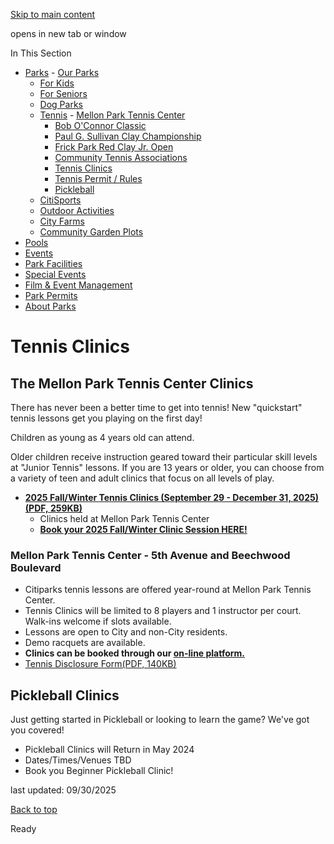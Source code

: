 [Skip to main content](https://www.pittsburghpa.gov/Recreation-Events/Parks/Tennis/Tennis-Clinics#main-content)

opens in new tab or window

In This Section

- [Parks](https://www.pittsburghpa.gov/Recreation-Events/Parks)  - [Our Parks](https://www.pittsburghpa.gov/Recreation-Events/Parks/Our-Parks)
  - [For Kids](https://www.pittsburghpa.gov/Recreation-Events/Parks/For-Kids)
  - [For Seniors](https://www.pittsburghpa.gov/Recreation-Events/Parks/For-Seniors)
  - [Dog Parks](https://www.pittsburghpa.gov/Recreation-Events/Parks/Dog-Parks)
  - [Tennis](https://www.pittsburghpa.gov/Recreation-Events/Parks/Tennis)    - [Mellon Park Tennis Center](https://www.pittsburghpa.gov/Recreation-Events/Parks/Tennis/Mellon-Park-Tennis-Center)
    - [Bob O'Connor Classic](https://www.pittsburghpa.gov/Recreation-Events/Parks/Tennis/Bob-OConnor-Classic)
    - [Paul G. Sullivan Clay Championship](https://www.pittsburghpa.gov/Recreation-Events/Parks/Tennis/Paul-G.-Sullivan-Clay-Championship)
    - [Frick Park Red Clay Jr. Open](https://www.pittsburghpa.gov/Recreation-Events/Parks/Tennis/Frick-Park-Red-Clay-Jr.-Open)
    - [Community Tennis Associations](https://www.pittsburghpa.gov/Recreation-Events/Parks/Tennis/Community-Tennis-Associations)
    - [Tennis Clinics](https://www.pittsburghpa.gov/Recreation-Events/Parks/Tennis/Tennis-Clinics)
    - [Tennis Permit / Rules](https://www.pittsburghpa.gov/Recreation-Events/Parks/Tennis/Tennis-Permit-Rules)
    - [Pickleball](https://www.pittsburghpa.gov/Recreation-Events/Parks/Tennis/Pickleball)
  - [CitiSports](https://www.pittsburghpa.gov/Recreation-Events/Parks/CitiSports)
  - [Outdoor Activities](https://www.pittsburghpa.gov/Recreation-Events/Parks/Outdoor-Activities)
  - [City Farms](https://www.pittsburghpa.gov/Recreation-Events/Parks/City-Farms)
  - [Community Garden Plots](https://www.pittsburghpa.gov/Recreation-Events/Parks/Community-Garden-Plots)
- [Pools](https://www.pittsburghpa.gov/Recreation-Events/Pools)
- [Events](https://www.pittsburghpa.gov/Recreation-Events/Events)
- [Park Facilities](https://www.pittsburghpa.gov/Recreation-Events/Park-Facilities)
- [Special Events](https://www.pittsburghpa.gov/Recreation-Events/Special-Events)
- [Film & Event Management](https://www.pittsburghpa.gov/Recreation-Events/Film-Event-Management)
- [Park Permits](https://www.pittsburghpa.gov/Recreation-Events/Park-Permits)
- [About Parks](https://www.pittsburghpa.gov/Recreation-Events/About-Parks)

# Tennis Clinics

## The Mellon Park Tennis Center Clinics

There has never been a better time to get into tennis! New "quickstart" tennis lessons get you playing on the first day!

Children as young as 4 years old can attend.

Older children receive instruction geared toward their particular skill levels at "Junior Tennis" lessons. If you are 13 years or older, you can choose from a variety of teen and adult clinics that focus on all levels of play.

- **[2025 Fall/Winter Tennis Clinics (September 29 - December 31, 2025)(PDF, 259KB)](https://www.pittsburghpa.gov/files/assets/city/v/1/parks/documents/tennis-pickleball-2025/2025-fall-winter-tennis-clinics.pdf "2025-Fall-Winter-Tennis-Clinics.pdf")**
  - Clinics held at Mellon Park Tennis Center
  - **[Book your 2025 Fall/Winter Clinic Session HERE!](https://mptctennisclinics.fearticket.com/)**

### Mellon Park Tennis Center - 5th Avenue and Beechwood Boulevard

- Citiparks tennis lessons are offered year-round at Mellon Park Tennis Center.
- Tennis Clinics will be limited to 8 players and 1 instructor per court. Walk-ins welcome if slots available.
- Lessons are open to City and non-City residents.
- Demo racquets are available.
- **Clinics can be booked through our [on-line platform.](https://citiparksmellonsummertennis.fearticket.com/?preview=1&key=E53E8FD57D8C8EBB2055B602534B1576)**
- [Tennis Disclosure Form(PDF, 140KB)](https://www.pittsburghpa.gov/files/assets/city/v/1/parks/documents/25165_tennis_disclosure_form.pdf)

## Pickleball Clinics

Just getting started in Pickleball or looking to learn the game? We've got you covered!

- Pickleball Clinics will Return in May 2024
- Dates/Times/Venues TBD
- Book you Beginner Pickleball Clinic!

last updated: 09/30/2025

[Back to top](https://www.pittsburghpa.gov/Recreation-Events/Parks/Tennis/Tennis-Clinics#body-top)

Ready
